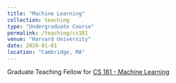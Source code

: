 ```yaml
---
title: "Machine Learning"
collection: teaching
type: "Undergraduate Course"
permalink: /teaching/cs181
venue: "Harvard University"
date: 2020-01-01
location: "Cambridge, MA"
---
```


Graduate Teaching Fellow for [CS 181 - Machine Learning](https://harvard-ml-courses.github.io/cs181-web/)
